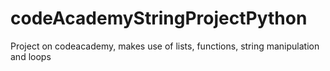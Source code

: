 # codeAcademyStringProjectPython

Project on codeacademy, makes use of lists, functions, string manipulation and loops  
